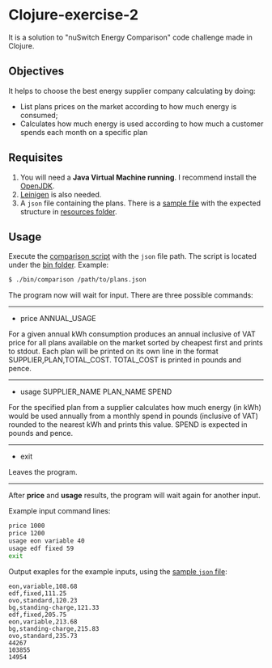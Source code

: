 # Clojure-exercise-2

It is a solution to "nuSwitch Energy Comparison" code challenge made in Clojure.

## Objectives

It helps to choose the best energy supplier company calculating by doing:

+ List plans prices on the market according to how much energy is consumed;
+ Calculates how much energy is used according to how much a customer spends each month on a specific plan

## Requisites

1. You will need a **Java Virtual Machine running**. I recommend install the [OpenJDK](https://openjdk.java.net/).
2. [Leinigen](https://leiningen.org/) is also needed.
3. A `json` file containing the plans. There is a [sample file](./resources/plans.json) with the expected structure in [resources folder](/resources).

## Usage

Execute the [comparison script](./bin/comparison) with the `json` file path. The script is located under the [bin folder](./bin). Example:

```bash
$ ./bin/comparison /path/to/plans.json
```

The program now will wait for input. There are three possible commands:

---

+ price ANNUAL_USAGE

For a given annual kWh consumption produces an annual inclusive of VAT price for all plans available on the market sorted by cheapest first and prints to stdout. Each plan will be printed on its own line in the format SUPPLIER,PLAN,TOTAL_COST. TOTAL_COST is printed in pounds and pence.

---

+ usage SUPPLIER_NAME PLAN_NAME SPEND

For the specified plan from a supplier calculates how much energy (in kWh) would be used annually from a monthly spend in pounds (inclusive of VAT) rounded to the nearest kWh and prints this value. SPEND is expected in pounds and pence.

---

+ exit

Leaves the program.

---

After **price** and **usage** results, the program will wait again for another input.

Example input command lines:

```bash
price 1000
price 1200
usage eon variable 40
usage edf fixed 59
exit
```

Output exaples for the example inputs, using the [sample `json` file](./resources/plans.json):

```
eon,variable,108.68
edf,fixed,111.25
ovo,standard,120.23
bg,standing-charge,121.33
edf,fixed,205.75
eon,variable,213.68
bg,standing-charge,215.83
ovo,standard,235.73
44267
103855
14954
```
